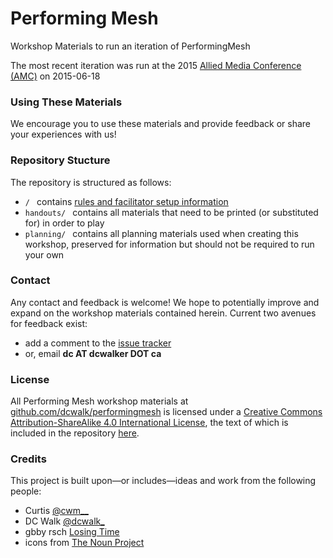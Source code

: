# Performing Mesh
Workshop Materials to run an iteration of PerformingMesh

The most recent iteration was run at the 2015 [Allied Media Conference (AMC)](https://www.alliedmedia.org/amc) on 2015-06-18

### Using These Materials
We encourage you to use these materials and provide feedback or share your experiences with us!

### Repository Stucture
The repository is structured as follows:
* `/ ` contains [rules and facilitator setup information](https://github.com/dcwalk/performingmesh/blob/master/rules.org)
* `handouts/ ` contains all materials that need to be printed (or substituted for) in order to play
* `planning/ ` contains all planning materials used when creating this workshop, preserved for information but should not be required to run your own

### Contact
Any contact and feedback is welcome! We hope to potentially improve and expand on the workshop materials contained herein. Current two avenues for feedback exist:
* add a comment to the [issue tracker](https://github.com/dcwalk/performingmesh/issues)
* or, email  **dc AT dcwalker DOT ca**

### License
All <span xmlns:dct="http://purl.org/dc/terms/" property="dct:title">Performing Mesh</span> workshop materials at <a xmlns:cc="http://creativecommons.org/ns#" href="https://github.com/dcwalk/performingmesh" property="cc:attributionName" rel="cc:attributionURL">github.com/dcwalk/performingmesh</a> is licensed under a <a rel="license" href="http://creativecommons.org/licenses/by-sa/4.0/">Creative Commons Attribution-ShareAlike 4.0 International License</a>, the text of which is included in the repository [here](https://github.com/dcwalk/performingmesh/blob/master/LICENSE.md).

### Credits
This project is built upon—or includes—ideas and work from the following people:

* Curtis [@cwm__](https://twitter.com/cwm__)
* DC Walk [@dcwalk_](https://twitter.com/dcwalk_)
* gbby rsch [Losing Time](http://losingtime.ca) 
* icons from [The Noun Project](https://thenounproject.com)
